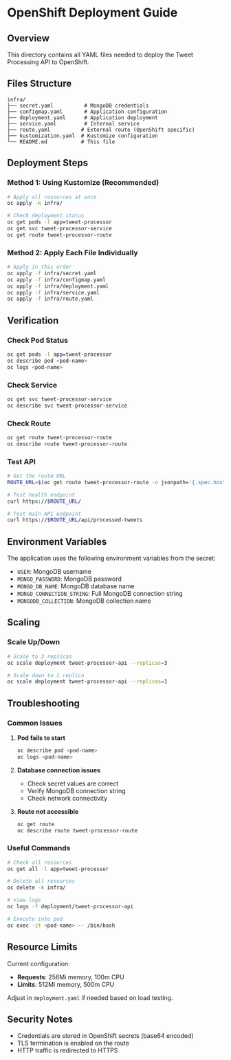 # OpenShift Deployment Guide

## Overview
This directory contains all YAML files needed to deploy the Tweet Processing API to OpenShift.

## Files Structure
```
infra/
├── secret.yaml          # MongoDB credentials
├── configmap.yaml       # Application configuration
├── deployment.yaml      # Application deployment
├── service.yaml         # Internal service
├── route.yaml          # External route (OpenShift specific)
├── kustomization.yaml  # Kustomize configuration
└── README.md           # This file
```

## Deployment Steps

### Method 1: Using Kustomize (Recommended)
```bash
# Apply all resources at once
oc apply -k infra/

# Check deployment status
oc get pods -l app=tweet-processor
oc get svc tweet-processor-service
oc get route tweet-processor-route
```

### Method 2: Apply Each File Individually
```bash
# Apply in this order
oc apply -f infra/secret.yaml
oc apply -f infra/configmap.yaml
oc apply -f infra/deployment.yaml
oc apply -f infra/service.yaml
oc apply -f infra/route.yaml
```

## Verification

### Check Pod Status
```bash
oc get pods -l app=tweet-processor
oc describe pod <pod-name>
oc logs <pod-name>
```

### Check Service
```bash
oc get svc tweet-processor-service
oc describe svc tweet-processor-service
```

### Check Route
```bash
oc get route tweet-processor-route
oc describe route tweet-processor-route
```

### Test API
```bash
# Get the route URL
ROUTE_URL=$(oc get route tweet-processor-route -o jsonpath='{.spec.host}')

# Test health endpoint
curl https://$ROUTE_URL/

# Test main API endpoint
curl https://$ROUTE_URL/api/processed-tweets
```

## Environment Variables

The application uses the following environment variables from the secret:

- `USER`: MongoDB username
- `MONGO_PASSWORD`: MongoDB password  
- `MONGO_DB_NAME`: MongoDB database name
- `MONGO_CONNECTION_STRING`: Full MongoDB connection string
- `MONGODB_COLLECTION`: MongoDB collection name

## Scaling

### Scale Up/Down
```bash
# Scale to 3 replicas
oc scale deployment tweet-processor-api --replicas=3

# Scale down to 1 replica
oc scale deployment tweet-processor-api --replicas=1
```

## Troubleshooting

### Common Issues

1. **Pod fails to start**
   ```bash
   oc describe pod <pod-name>
   oc logs <pod-name>
   ```

2. **Database connection issues**
   - Check secret values are correct
   - Verify MongoDB connection string
   - Check network connectivity

3. **Route not accessible**
   ```bash
   oc get route
   oc describe route tweet-processor-route
   ```

### Useful Commands
```bash
# Check all resources
oc get all -l app=tweet-processor

# Delete all resources
oc delete -k infra/

# View logs
oc logs -f deployment/tweet-processor-api

# Execute into pod
oc exec -it <pod-name> -- /bin/bash
```

## Resource Limits

Current configuration:
- **Requests**: 256Mi memory, 100m CPU
- **Limits**: 512Mi memory, 500m CPU

Adjust in `deployment.yaml` if needed based on load testing.

## Security Notes

- Credentials are stored in OpenShift secrets (base64 encoded)
- TLS termination is enabled on the route
- HTTP traffic is redirected to HTTPS
